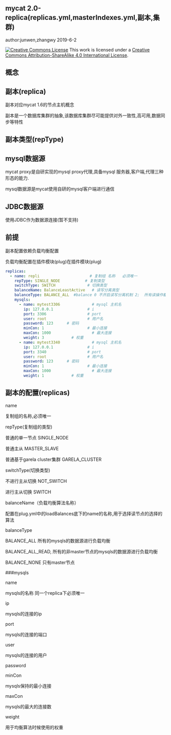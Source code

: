 ## mycat 2.0-replica(replicas.yml,masterIndexes.yml,副本,集群)

author:junwen,zhangwy 2019-6-2

[![Creative Commons License](https://i.creativecommons.org/l/by-sa/4.0/88x31.png)](http://creativecommons.org/licenses/by-sa/4.0/)
This work is licensed under a [Creative Commons Attribution-ShareAlike 4.0 International License](http://creativecommons.org/licenses/by-sa/4.0/).

## 概念

## 副本(replica)

副本对应mycat 1.6的节点主机概念

副本是一个数据库集群的抽象,该数据库集群尽可能提供对外一致性,高可用,数据同步等特性

## 副本类型(repType)

## mysql数据源

mycat proxy是自研实现的mysql proxy代理,具备mysql 服务器,客户端,代理三种形态的能力.

mysql数据源是mycat使用自研的mysql客户端进行通信

## JDBC数据源

使用JDBC作为数据源连接(暂不支持)

## 前提

副本配置依赖负载均衡配置

负载均衡配置在插件模块(plug)在插件模块(plug)



```yaml
replicas:
  - name: repli                      # 复制组 名称   必须唯一
    repType: SINGLE_NODE           # 复制类型
    switchType: SWITCH              # 切换类型
    balanceName: BalanceLeastActive   # 读写分离类型
    balanceType: BALANCE_ALL  #balance 0 不开启读写分离机制 2;  所有读操作都随机的在 writeHost、readhost 上分发; 3 所有读请求随机的分发到 wiriterHost 对应的 readhost 执行，writerHost 不负担读压力
    mysqls:
      - name: mytest3306              # mysql 主机名
        ip: 127.0.0.1               # i
        port: 3306                  # port
        user: root                  # 用户名
        password: 123      # 密码
        minCon: 1                   # 最小连接
        maxCon: 1000                  # 最大连接
        weight: 3            # 权重
      - name: mytest3340              # mysql 主机名
        ip: 127.0.0.1               # i
        port: 3340                  # port
        user: root                  # 用户名
        password: 123      # 密码
        minCon: 1                   # 最小连接
        maxCon: 1000                  # 最大连接
        weight: 1            # 权重
```
## 副本的配置(replicas)

name 

复制组的名称,必须唯一

repType(复制组的类型)

普通的单一节点 SINGLE_NODE 

普通主从 MASTER_SLAVE 

普通基于garela cluster集群 GARELA_CLUSTER 

switchType(切换类型)

不进行主从切换 NOT_SWITCH

进行主从切换 SWITCH

balanceName（负载均衡算法名称）

配置在plug.yml中的loadBalances底下的name的名称,用于选择读节点的选择的算法

balanceType

BALANCE_ALL 所有的mysqls的数据源进行负载均衡 

BALANCE_ALL_READ,  所有的非master节点的mysqls的数据源进行负载均衡

BALANCE_NONE  只有master节点

###mysqls

name

mysqls的名称  同一个replica下必须唯一

ip

mysqls的连接的ip
        
port

mysqls的连接的端口

user

mysqls的连接的用户

password

minCon
                  
mysqls保持的最小连接

maxCon

mysqls的最大的连接数 
        
weight

用于均衡算法时候使用的权重


  
